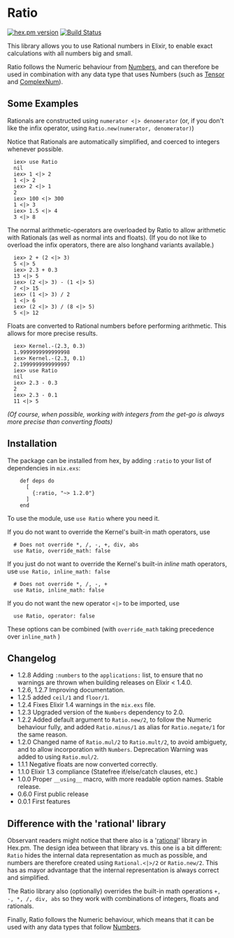 # Ratio


[![hex.pm version](https://img.shields.io/hexpm/v/ratio.svg)](https://hex.pm/packages/ratio)
[![Build Status](https://travis-ci.org/Qqwy/elixir-rational.svg?branch=master)](https://travis-ci.org/Qqwy/elixir-rational)


This library allows you to use Rational numbers in Elixir, to enable exact calculations with all numbers big and small.

Ratio follows the Numeric behaviour from [Numbers](https://github.com/Qqwy/elixir_number), and can therefore be used in combination with any data type that uses Numbers (such as [Tensor](https://hex.pm/packages/tensor) and [ComplexNum](https://github.com/Qqwy/elixir_complex_num)).


## Some Examples

Rationals are constructed using `numerator <|> denomerator` (or, if you don't like the infix operator, using `Ratio.new(numerator, denomerator)`)

Notice that Rationals are automatically simplified, and coerced to integers whenever possible.

      iex> use Ratio
      nil
      iex> 1 <|> 2
      1 <|> 2
      iex> 2 <|> 1
      2
      iex> 100 <|> 300
      1 <|> 3
      iex> 1.5 <|> 4
      3 <|> 8

The normal arithmetic-operators are overloaded by Ratio to allow arithmetic with Rationals (as well as normal ints and floats). (If you do not like to overload the infix operators, there are also longhand variants available.)

      iex> 2 + (2 <|> 3)
      5 <|> 5
      iex> 2.3 + 0.3
      13 <|> 5
      iex> (2 <|> 3) - (1 <|> 5)
      7 <|> 15
      iex> (1 <|> 3) / 2
      1 <|> 6
      iex> (2 <|> 3) / (8 <|> 5)
      5 <|> 12

Floats are converted to Rational numbers before performing arithmetic. This allows for more precise results.

      iex> Kernel.-(2.3, 0.3)
      1.9999999999999998
      iex> Kernel.-(2.3, 0.1)
      2.1999999999999997
      iex> use Ratio
      nil
      iex> 2.3 - 0.3
      2
      iex> 2.3 - 0.1
      11 <|> 5

*(Of course, when possible, working with integers from the get-go is always more precise than converting floats)*




## Installation

  The package can be installed from hex, by adding `:ratio` to your list of dependencies in `mix.exs`:

        def deps do
          [
            {:ratio, "~> 1.2.0"}
          ]
        end


  To use the module, use `use Ratio` where you need it.

  If you do not want to override the Kernel's built-in math operators, use

      # Does not override *, /, -, +, div, abs
      use Ratio, override_math: false

  If you just do not want to override the Kernel's built-in *inline* math operators, use `use Ratio, inline_math: false`

      # Does not override *, /, -, +
      use Ratio, inline_math: false

  If you do not want the new operator `<|>` to be imported, use

      use Ratio, operator: false

  These options can be combined (with `override_math` taking precedence over `inline_math` )


## Changelog
- 1.2.8 Adding `:numbers` to the `applications:` list, to ensure that no warnings are thrown when building releases on Elixir < 1.4.0.
- 1.2.6, 1.2.7 Improving documentation.
- 1.2.5 added `ceil/1` and `floor/1`.
- 1.2.4 Fixes Elixir 1.4 warnings in the `mix.exs` file.
- 1.2.3 Upgraded version of the `Numbers` dependency to 2.0.
- 1.2.2 Added default argument to `Ratio.new/2`, to follow the Numeric behaviour fully, and added `Ratio.minus/1` as alias for `Ratio.negate/1` for the same reason.
- 1.2.0 Changed name of `Ratio.mul/2` to `Ratio.mult/2`, to avoid ambiguety, and to allow incorporation with `Numbers`. Deprecation Warning was added to using `Ratio.mul/2`.
- 1.1.1 Negative floats are now converted correctly.
- 1.1.0 Elixir 1.3 compliance (Statefree if/else/catch clauses, etc.)
- 1.0.0 Proper `__using__` macro, with more readable option names. Stable release.
- 0.6.0 First public release
- 0.0.1 First features


## Difference with the 'rational' library

Observant readers might notice that there also is a '[rational](https://hex.pm/packages/rational)' library in Hex.pm. The design idea between that library vs. this one is a bit different: `Ratio` hides the internal data representation as much as possible, and numbers are therefore created using `Rational.<|>/2` or `Ratio.new/2`. This has as mayor advantage that the internal representation is always correct and simplified.

The Ratio library also (optionally) overrides the built-in math operations `+, -, *, /, div, abs` so they work with combinations of integers, floats and rationals.

Finally, Ratio follows the Numeric behaviour, which means that it can be used with any data types that follow [Numbers](https://github.com/Qqwy/elixir_number).
